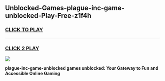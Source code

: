 
## Unblocked-Games-plague-inc-game-unblocked-Play-Free-z1f4h
<h3>
<a href="https://premium76.site?title=plague-inc-game-unblocked&ref=17A">CLICK TO PLAY</a></h3>
<hr>

<h3>
<a href="https://premium76.site?title=plague-inc-game-unblocked&ref=17A">CLICK 2 PLAY</a>
  
</h3>

<a href="https://premium76.site?title=plague-inc-game-unblocked&ref=17A"><img src="https://clearcache.store/games.png"></a>


**plague-inc-game-unblocked games unblocked: Your Gateway to Fun and Accessible Online Gaming**
